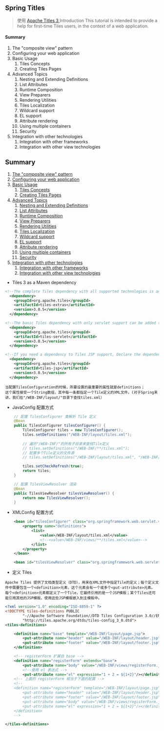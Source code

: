 Spring Titles
--

> 使用 <a href="http://tiles.apache.org/framework/tutorial/index.html">Apache Titles 3 </a>
Introduction
This tutorial is intended to provide a help for first-time Tiles users, in the context of a web application.

#### Summary
1. The "composite view" pattern
2. Configuring your web application
3. Basic Usage
    1. Tiles Concepts
    2. Creating Tiles Pages
4. Advanced Topics
    1. Nesting and Extending Definitions
    2. List Attributes
    3. Runtime Composition
    4. View Preparers
    5. Rendering Utilities
    6. Tiles Localization
    7. Wildcard support
    8. EL support
    9. Attribute rendering
    10. Using multiple containers
    11. Security
5. Integration with other technologies
    1. Integration with other frameworks
    2. Integration with other view technologies

<div class="section">
<h2>Summary<a name="Summary"></a></h2>
<ol style="list-style-type: decimal">
<li><a href="./pattern.html">The "composite view" pattern</a></li>
<li><a href="./configuration.html">Configuring your web application</a></li>
<li><a href="./basic/index.html">Basic Usage</a>
<ol style="list-style-type: decimal">
<li><a href="./basic/concepts.html">Tiles Concepts</a></li>
<li><a href="./basic/pages.html">Creating Tiles Pages</a></li></ol></li>
<li><a href="./advanced/index.html">Advanced Topics</a>
<ol style="list-style-type: decimal">
<li><a href="./advanced/nesting-extending.html">Nesting and Extending Definitions</a></li>
<li><a href="./advanced/list-attributes.html">List Attributes</a></li>
<li><a href="./advanced/runtime.html">Runtime Composition</a></li>
<li><a href="./advanced/preparer.html">View Preparers</a></li>
<li><a href="./advanced/utils.html">Rendering Utilities</a></li>
<li><a href="./advanced/l10n.html">Tiles Localization</a></li>
<li><a href="./advanced/wildcard.html">Wildcard support</a></li>
<li><a href="./advanced/el-support.html">EL support</a></li>
<li><a href="./advanced/attribute-rendering.html">Attribute rendering</a></li>
<li><a href="./advanced/multiple-containers.html">Using multiple containers</a></li>
<li><a href="./advanced/security.html">Security</a></li></ol></li>
<li><a href="./integration/index.html">Integration with other technologies</a>
<ol style="list-style-type: decimal">
<li><a href="./integration/frameworks.html">Integration with other frameworks</a></li>
<li><a href="./integration/view.html">Integration with other view technologies</a></li></ol></li></ol></div>

- Tiles 3 as a Maven dependency

```xml
<!--The complete Tiles dependency with all supported technologies is achievable with the following dependency declaration:-->
  <dependency>
    <groupId>org.apache.tiles</groupId>
    <artifactId>tiles-extras</artifactId>
    <version>3.0.5</version>
  </dependency>

<!--The basic Tiles dependency with only servlet support can be added this way:-->
  <dependency>
    <groupId>org.apache.tiles</groupId>
    <artifactId>tiles-servlet</artifactId>
    <version>3.0.5</version>
  </dependency>

<!--If you need a dependency to Tiles JSP support, Declare the dependency this way:-->
  <dependency>
    <groupId>org.apache.tiles</groupId>
    <artifactId>tiles-jsp</artifactId>
    <version>3.0.5</version>
  </dependency>
```

```text
当配置TilesConfiguration的时候，所要设置的最重要的属性就是definitions；
这个属性接受一个String数组，其中每一条都指定一个Tile定义的XML文件。(对于Spring来讲，我们在"/WEB-INF/layout/"目录下查找tiles.xml）
```

- JavaConfig 配置方式
```java
	// 配置 TilesConfigurer 类解析 Tile 定义
    @Bean
    public TilesConfigurer tilesConfigurer() {
        TilesConfigurer tiles = new TilesConfigurer();
        tiles.setDefinitions("/WEB-INF/layout/tiles.xml");
        
        // 遍历"/WEB-INF/"的所有子目录来查找Tile定义
	    // tiles.setDefinitions("/WEB-INF/**/tiles.xml");
	    // 配置多个Tile定义的文件源
	    // tiles.setDefinitions("/WEB-INF/layout/tiles.xml", "/WEB-INF/views/**/tiles.xml");

        tiles.setCheckRefresh(true);
        return tiles;
    }

	// 配置 TilesViewResolver 渲染
    @Bean
    public TilesViewResolver tilesViewResolver() {
        return new TilesViewResolver();
    }
```
- XMLConfig 配置方式
```xml
    <bean id="tilesConfigurer" class="org.springframework.web.servlet.view.tiles3.TilesConfigurer">
        <property name="definitions">
            <list>
                <value>/WEB-INF/layout/tiles.xml</value>
                <!--<value>/WEB-INF/views/**/tiles.xml</value>-->
            </list>
        </property>
    </bean>

    <bean id="tilesViewResolver" class="org.springframework.web.servlet.view.tiles3.TilesViewResolver"/>
```

- 定义 Tiles

```text
Apache Tiles 提供了文档类型定义（DTD），用来在XML文件中指定Tile的定义；每个定义文件中需要包含一个<definition>元素，这个元素会有一个或多个<put-attribute>元素。
每个<definition>元素都定义了一个Tile，它最终引用的是一个JSP模板；某个Tiles还可能引用其他的JSP模板，使用这些JSP模板嵌入到主模板中。
```

```xml
<?xml version="1.0" encoding="ISO-8859-1" ?>
<!DOCTYPE tiles-definitions PUBLIC
        "-//Apache Software Foundation//DTD Tiles Configuration 3.0//EN"
        "http://tiles.apache.org/dtds/tiles-config_3_0.dtd">
<tiles-definitions>

    <definition name="base" template="/WEB-INF/layout/page.jsp">
        <put-attribute name="header" value="/WEB-INF/layout/header.jsp"/>
        <put-attribute name="footer" value="/WEB-INF/layout/footer.jsp"/>
    </definition>

	<!-- registerForm 扩展自 base -->
    <definition name="registerForm" extends="base">
        <put-attribute name="body" value="/WEB-INF/views/registerForm.jsp"/>
        <!--使用 el 表达式 -->
        <put-attribute name="el" expression="1 + 2 = ${1+2}"/></definition>
	<!-- 上面的 registerForm 相当于下面的配置 -->
    <!--
    <definition name="registerForm" template="/WEB-INF/layout/page.jsp">
    	<put-attribute name="header" value="/WEB-INF/layout/header.jsp"/>
        <put-attribute name="footer" value="/WEB-INF/layout/footer.jsp"/>
        <put-attribute name="body" value="/WEB-INF/views/registerForm.jsp"/>
        <put-attribute name="el" expression="1 + 2 = ${1+2}"/></definition>
    </definition>
    -->

</tiles-definitions>
```
